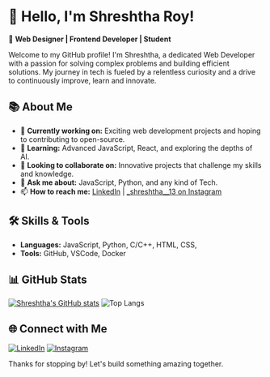 # 👋 Hello, I'm Shreshtha Roy!

🌟 **Web Designer | Frontend Developer | Student**

Welcome to my GitHub profile! I'm Shreshtha, a dedicated Web Developer with a passion for solving complex problems and building efficient solutions. My journey in tech is fueled by a relentless curiosity and a drive to continuously improve, learn and innovate.

## 📚 About Me

- 🔭 **Currently working on:** Exciting web development projects and hoping to contributing to open-source.
- 🌱 **Learning:** Advanced JavaScript, React, and exploring the depths of AI.
- 👯 **Looking to collaborate on:** Innovative projects that challenge my skills and knowledge.
- 💬 **Ask me about:** JavaScript, Python, and any kind of Tech.
- 📫 **How to reach me:**  [LinkedIn](https://www.linkedin.com/in/shreshtha-roy-329801284/) | [_shreshtha__13 on Instagram](https://www.instagram.com/_shreshtha__13/)


## 🛠️ Skills & Tools

- **Languages:** JavaScript, Python, C/C++, HTML, CSS,
- **Tools:** GitHub, VSCode, Docker

## 📊 GitHub Stats

[![Shreshtha's GitHub stats](https://github-readme-stats.vercel.app/api?username=SHRESHTHA-ROY&show_icons=true&theme=radical)](https://github.com/github-readme-stats)
![Top Langs](https://github-readme-stats.vercel.app/api/top-langs/?username=SHRESHTHA-ROY&layout=compact&theme=radical)


## 🌐 Connect with Me

[![LinkedIn](https://img.shields.io/badge/LinkedIn-%230077B5.svg?&style=for-the-badge&logo=linkedin&logoColor=white)](https://www.linkedin.com/in/shreshtha-roy-329801284/)
[![Instagram](https://img.shields.io/badge/Instagram-%23E4405F.svg?&style=for-the-badge&logo=instagram&logoColor=white)](https://www.instagram.com/_shreshtha__13/)


Thanks for stopping by! Let's build something amazing together.
